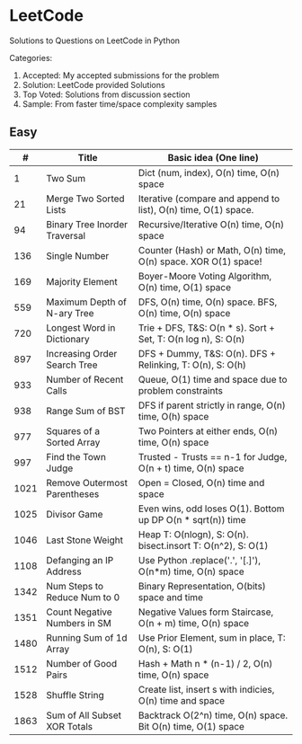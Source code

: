 # LeetCode

Solutions to Questions on LeetCode in Python

Categories:

1. Accepted: My accepted submissions for the problem
2. Solution: LeetCode provided Solutions
3. Top Voted: Solutions from discussion section
4. Sample: From faster time/space complexity samples

## Easy

| #    | Title                         | Basic idea (One line)                                          |
| ---- | ----------------------------- | -------------------------------------------------------------- |
| 1    | Two Sum                       | Dict (num, index), O(n) time, O(n) space                       |
| 21   | Merge Two Sorted Lists        | Iterative (compare and append to list), O(n) time, O(1) space. |
| 94   | Binary Tree Inorder Traversal | Recursive/Iterative O(n) time, O(n) space                      |
| 136  | Single Number                 | Counter (Hash) or Math, O(n) time, O(n) space. XOR O(1) space! |
| 169  | Majority Element              | Boyer-Moore Voting Algorithm, O(n) time, O(1) space            |
| 559  | Maximum Depth of N-ary Tree   | DFS, O(n) time, O(n) space. BFS, O(n) time, O(n) space         |
| 720  | Longest Word in Dictionary    | Trie + DFS, T&S: O(n \* s). Sort + Set, T: O(n log n), S: O(n) |
| 897  | Increasing Order Search Tree  | DFS + Dummy, T&S: O(n). DFS + Relinking, T: O(n), S: O(h)      |
| 933  | Number of Recent Calls        | Queue, O(1) time and space due to problem constraints          |
| 938  | Range Sum of BST              | DFS if parent strictly in range, O(n) time, O(h) space         |
| 977  | Squares of a Sorted Array     | Two Pointers at either ends, O(n) time, O(n) space             |
| 997  | Find the Town Judge           | Trusted - Trusts == n-1 for Judge, O(n + t) time, O(n) space   |
| 1021 | Remove Outermost Parentheses  | Open = Closed, O(n) time and space                             |
| 1025 | Divisor Game                  | Even wins, odd loses O(1). Bottom up DP O(n \* sqrt(n)) time   |
| 1046 | Last Stone Weight             | Heap T: O(nlogn), S: O(n). bisect.insort T: O(n^2), S: O(1)    |
| 1108 | Defanging an IP Address       | Use Python .replace('.', '[.]'), O(n\*m) time, O(n) space      |
| 1342 | Num Steps to Reduce Num to 0  | Binary Representation, O(bits) space and time                  |
| 1351 | Count Negative Numbers in SM  | Negative Values form Staircase, O(n + m) time, O(n) space      |
| 1480 | Running Sum of 1d Array       | Use Prior Element, sum in place, T: O(n), S: O(1)              |
| 1512 | Number of Good Pairs          | Hash + Math n \* (n-1) / 2, O(n) time, O(n) space              |
| 1528 | Shuffle String                | Create list, insert s with indicies, O(n) time and space       |
| 1863 | Sum of All Subset XOR Totals  | Backtrack O(2^n) time, O(n) space. Bit O(n) time, O(1) space   |
